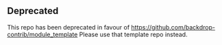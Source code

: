## Deprecated

This repo has been deprecated in favour of
https://github.com/backdrop-contrib/module_template
Please use that template repo instead.
